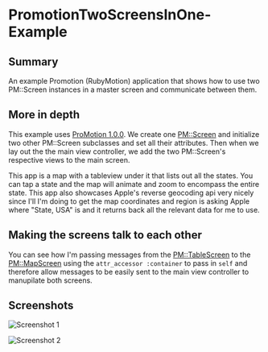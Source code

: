 PromotionTwoScreensInOne-Example
===

Summary
---

An example Promotion (RubyMotion) application that shows how to use two PM::Screen instances in a master screen and communicate between them.

More in depth
---

This example uses [ProMotion 1.0.0](https://github.com/clearsightstudio/ProMotion). We create one [PM::Screen](https://github.com/clearsightstudio/ProMotion/wiki/API-Reference:-ProMotion::Screen) and initialize two other PM::Screen subclasses and set all their attributes. Then when we lay out the the main view controller, we add the two PM::Screen's respective views to the main screen.

This app is a map with a tableview under it that lists out all the states. You can tap a state and the map will animate and zoom to encompass the entire state. This app also showcases Apple's reverse geocoding api very nicely since I'll I'm doing to get the map coordinates and region is asking Apple where "State, USA" is and it returns back all the relevant data for me to use.

Making the screens talk to each other
---

You can see how I'm passing messages from the [PM::TableScreen](https://github.com/clearsightstudio/ProMotion/wiki/API-Reference:-ProMotion::TableScreen) to the [PM::MapScreen](https://github.com/clearsightstudio/ProMotion/wiki/API-Reference:-ProMotion::MapScreen) using the `attr_accessor :container` to pass in `self` and therefore allow messages to be easily sent to the main view controller to manupilate both screens.

Screenshots
---

![Screenshot 1](http://i.imgur.com/adV1Zm3.png)

![Screenshot 2](http://i.imgur.com/eeAgpLt.png)
